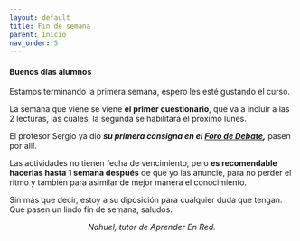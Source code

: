 ```yaml
---
layout: default
title: Fin de semana
parent: Inicio
nav_order: 5
---
```

<h4><b>Buenos días alumnos</b></h4>
<p>Estamos terminando la primera semana, espero les esté gustando el curso.</p>
<p>La semana que viene se viene <b>el primer cuestionario</b>, que va a incluir a las 2 lecturas, las cuales, la segunda se habilitará el próximo lunes.</p>
<p>El profesor Sergio ya dio <b><i>su primera consigna en el <a href="" target="_blank" rel="noreferrer noopener">Foro de Debate</a>,</i></b> pasen por allí.</p>
<p>Las actividades no tienen fecha de vencimiento, pero <b>es recomendable hacerlas hasta 1 semana después</b> de que yo las anuncie, para no perder el ritmo y también para asimilar de mejor manera el conocimiento.</p>
<p>Sin más que decir, estoy a su diposición para cualquier duda que tengan. Que pasen un lindo fin de semana, saludos.</p>
<p style="text-align:center;"><i>Nahuel, tutor de Aprender En Red.</i></p>
